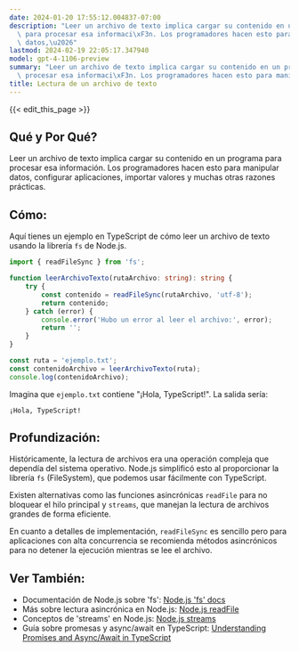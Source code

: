 ```yaml
---
date: 2024-01-20 17:55:12.004837-07:00
description: "Leer un archivo de texto implica cargar su contenido en un programa\
  \ para procesar esa informaci\xF3n. Los programadores hacen esto para manipular\
  \ datos,\u2026"
lastmod: 2024-02-19 22:05:17.347940
model: gpt-4-1106-preview
summary: "Leer un archivo de texto implica cargar su contenido en un programa para\
  \ procesar esa informaci\xF3n. Los programadores hacen esto para manipular datos,\u2026"
title: Lectura de un archivo de texto
---
```


{{< edit_this_page >}}

## Qué y Por Qué?

Leer un archivo de texto implica cargar su contenido en un programa para procesar esa información. Los programadores hacen esto para manipular datos, configurar aplicaciones, importar valores y muchas otras razones prácticas.

## Cómo:

Aquí tienes un ejemplo en TypeScript de cómo leer un archivo de texto usando la librería `fs` de Node.js.

```typescript
import { readFileSync } from 'fs';

function leerArchivoTexto(rutaArchivo: string): string {
    try {
        const contenido = readFileSync(rutaArchivo, 'utf-8');
        return contenido;
    } catch (error) {
        console.error('Hubo un error al leer el archivo:', error);
        return '';
    }
}

const ruta = 'ejemplo.txt';
const contenidoArchivo = leerArchivoTexto(ruta);
console.log(contenidoArchivo);
```

Imagina que `ejemplo.txt` contiene "¡Hola, TypeScript!". La salida sería:

```
¡Hola, TypeScript!
```

## Profundización:

Históricamente, la lectura de archivos era una operación compleja que dependía del sistema operativo. Node.js simplificó esto al proporcionar la librería `fs` (FileSystem), que podemos usar fácilmente con TypeScript.

Existen alternativas como las funciones asincrónicas `readFile` para no bloquear el hilo principal y `streams`, que manejan la lectura de archivos grandes de forma eficiente.

En cuanto a detalles de implementación, `readFileSync` es sencillo pero para aplicaciones con alta concurrencia se recomienda métodos asincrónicos para no detener la ejecución mientras se lee el archivo.

## Ver También:

- Documentación de Node.js sobre 'fs': [Node.js 'fs' docs](https://nodejs.org/api/fs.html)
- Más sobre lectura asincrónica en Node.js: [Node.js readFile](https://nodejs.org/api/fs.html#fs_fs_readfile_path_options_callback)
- Conceptos de 'streams' en Node.js: [Node.js streams](https://nodejs.org/api/stream.html)
- Guía sobre promesas y async/await en TypeScript: [Understanding Promises and Async/Await in TypeScript](https://www.typescriptlang.org/docs/handbook/release-notes/typescript-2-1.html)
